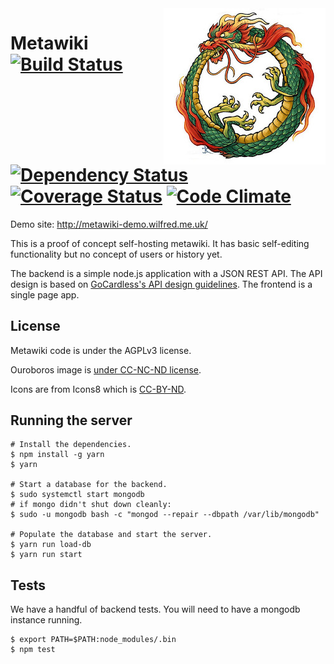 <img src="binary_files/ouroboros.jpg" align="right"/>

# Metawiki [![Build Status](https://travis-ci.org/Wilfred/metawiki.svg?branch=master)](https://travis-ci.org/Wilfred/metawiki) [![Dependency Status](https://david-dm.org/wilfred/metawiki.svg)](https://david-dm.org/wilfred/metawiki) [![Coverage Status](https://coveralls.io/repos/Wilfred/metawiki/badge.svg)](https://coveralls.io/r/Wilfred/metawiki) [![Code Climate](https://codeclimate.com/github/Wilfred/metawiki/badges/gpa.svg)](https://codeclimate.com/github/Wilfred/metawiki)

Demo site: http://metawiki-demo.wilfred.me.uk/

This is a proof of concept self-hosting metawiki. It has basic
self-editing functionality but no concept of users or history yet.

The backend is a simple node.js application with a JSON REST API. The
API design is based on
[GoCardless's API design guidelines](https://github.com/gocardless/http-api-design/blob/master/README.md). The
frontend is a single page app.

## License

Metawiki code is under the AGPLv3 license.

Ouroboros image
is
[under CC-NC-ND license](https://www.flickr.com/photos/vaxzine/3389513720).

Icons are from Icons8 which is [CC-BY-ND](https://icons8.com/license/).

## Running the server

```
# Install the dependencies.
$ npm install -g yarn
$ yarn

# Start a database for the backend.
$ sudo systemctl start mongodb
# if mongo didn't shut down cleanly:
$ sudo -u mongodb bash -c "mongod --repair --dbpath /var/lib/mongodb"

# Populate the database and start the server.
$ yarn run load-db
$ yarn run start
```

## Tests

We have a handful of backend tests. You will need to have a mongodb
instance running.

```
$ export PATH=$PATH:node_modules/.bin
$ npm test
```
